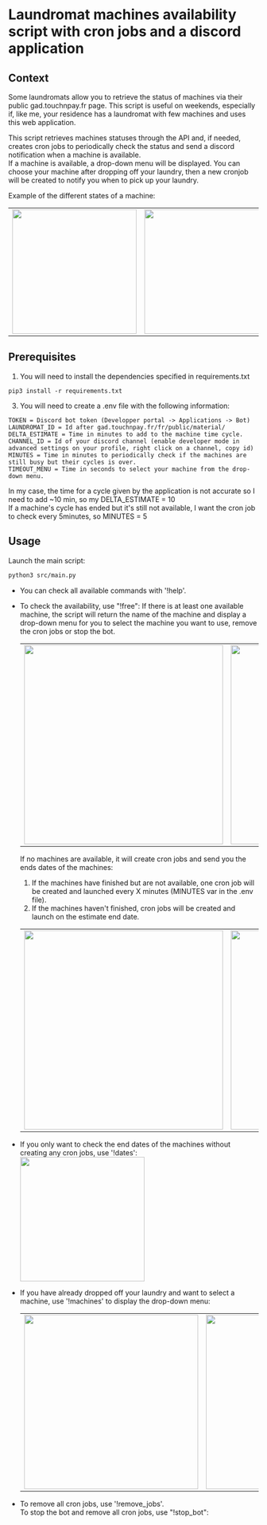 # Laundromat machines availability script with cron jobs and a discord application 

## Context
Some laundromats allow you to retrieve the status of machines via their public gad.touchnpay.fr page.
This script is useful on weekends, especially if, like me, your residence has a laundromat with few machines and uses this web application.

This script retrieves machines statuses through the API and, if needed, creates cron jobs to periodically check the status and send a discord notification when a machine is available.  
If a machine is available, a drop-down menu will be displayed. You can choose your machine after dropping off your laundry, then a new cronjob will be created to notify you when to pick up your laundry.  


Example of the different states of a machine:  
<table>
   <tr>
      <td valign="middle"><img src="https://github.com/01MI/Laundromat_machines_availability_script/assets/151965188/d2b0c17a-3e67-4525-96c5-12667d607039" width="250"></td>
      <td valign="top"><img src="https://github.com/01MI/Laundromat_machines_availability_script/assets/151965188/7ea0abff-65e3-4a13-a5ce-54638a13928f" width="250"></td>
      <td valign="top"><img src="https://github.com/01MI/Laundromat_machines_availability_script/assets/151965188/de40fd5d-d0ab-426c-a78d-2c664d598a3a" width="250"></td>
   </tr>
</table>

## Prerequisites
1. You will need to install the dependencies specified in requirements.txt
```
pip3 install -r requirements.txt
```

3. You will need to create a .env file with the following information:
```
TOKEN = Discord bot token (Developper portal -> Applications -> Bot)
LAUNDROMAT_ID = Id after gad.touchnpay.fr/fr/public/material/
DELTA_ESTIMATE = Time in minutes to add to the machine time cycle.
CHANNEL_ID = Id of your discord channel (enable developer mode in advanced settings on your profile, right click on a channel, copy id)
MINUTES = Time in minutes to periodically check if the machines are still busy but their cycles is over.
TIMEOUT_MENU = Time in seconds to select your machine from the drop-down menu.
```

In my case, the time for a cycle given by the application is not accurate so I need to add ~10 min, so my DELTA_ESTIMATE = 10  
If a machine's cycle has ended but it's still not available, I want the cron job to check every 5minutes, so MINUTES = 5

## Usage

Launch the main script:
```bash
python3 src/main.py
```

* You can check all available commands with '!help'.

* To check the availability, use "!free":
If there is at least one available machine, the script will return the name of the machine and display a drop-down menu for you to select the machine you want to use, remove the cron jobs or stop the bot.  
   <table>
   <tr>
      <td valign="top"><img src="https://github.com/01MI/Laundromat_machines_availability_script/assets/151965188/96c7c6bc-cb65-4941-bc48-31333573b08f" width="400"></td>
      <td valign="top"><img src="https://github.com/01MI/Laundromat_machines_availability_script/assets/151965188/d42fcd32-efcf-4fc6-8d39-52f5bcd5a0eb" width="400"></td>
   </tr>
   </table>

   If no machines are available, it will create cron jobs and send you the ends dates of the machines:
   1. If the machines have finished but are not available, one cron job will be created and launched every X minutes (MINUTES var in the .env file).
   2. If the machines haven't finished, cron jobs will be created and launch on the estimate end date.  
   <table>
   <tr>
      <td valign="top"><img src="https://github.com/01MI/Laundromat_machines_availability_script/assets/151965188/dc25711b-c5d1-407e-9511-8709270126e6" width="400"></td>
      <td valign="top"><img src="https://github.com/01MI/Laundromat_machines_availability_script/assets/151965188/b4be204e-0829-4c28-bc06-cb0c99512b3a" width="400"></td>
   </tr>
   </table>
   
* If you only want to check the end dates of the machines without creating any cron jobs, use '!dates':
  <img src="https://github.com/01MI/Laundromat_machines_availability_script/assets/151965188/8ad1c051-1d5f-4e4e-a9a1-b1e19e8e4e12" width="250">

* If you have already dropped off your laundry and want to select a machine, use '!machines' to display the drop-down menu:  
   <table>
   <tr>
      <td valign="top"><img src="https://github.com/01MI/Laundromat_machines_availability_script/assets/151965188/f7e6ba1b-329c-442f-a00a-d9f95eec7115" width="350"></td>
      <td valign="top"><img src="https://github.com/01MI/Laundromat_machines_availability_script/assets/151965188/7ab6d786-b57e-48da-b607-bae798ea3483" width="350"></td>
   </tr>
   </table>
  
* To remove all cron jobs, use '!remove_jobs'.  
  To stop the bot and remove all cron jobs, use "!stop_bot":




